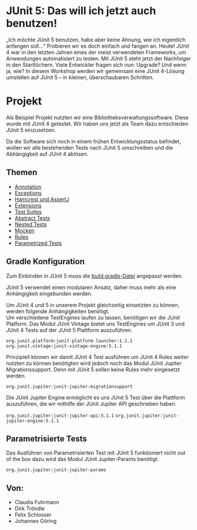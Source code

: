 
# JUnit 5: Das will ich jetzt auch benutzen!

„Ich möchte JUnit 5 benutzen, habe aber keine Ahnung, wie ich eigentlich anfangen soll...“
Probieren wir es doch einfach und fangen an. Heute!
JUnit 4 war in den letzten Jahren eines der meist verwendeten Frameworks, um Anwendungen automatisiert zu testen. Mit JUnit 5 steht jetzt der Nachfolger in den Startlöchern. Viele Entwickler fragen sich nun: Upgrade? Und wenn ja, wie?
In diesem Workshop werden wir gemeinsam eine JUnit 4-Lösung umstellen auf JUnit 5 – in kleinen, überschaubaren Schritten.

# Projekt
Als Beispiel Projekt nutzten wir eine Bibliotheksverwaltungssoftware.
Diese wurde mit JUnit 4 getestet. Wir haben uns jetzt als Team dazu entschieden JUnit 5 einzusetzen.

Da die Software sich noch in einem frühen Entwicklungsstatus befindet, wollen wir alle bestehenden Tests nach JUnit 5 umschreiben und die Abhängigkeit auf JUnit 4 ablösen.

## Themen

* [Annotation](files/annotations.md)
* [Exceptions](files/expectedException.md)
* [Hamcrest und AssertJ](files/hamcrest.md)
* [Extensions](files/extensions.md)
* [Test Suites](files/Testsuites.md)
* [Abstract Tests](files/abstractTests.md)
* [Nested Tests](files/nestedTest.md)
* [Mocken](files/mocking.md)
* [Rules](files/rules.md)
* [Parametrized Tests](files/parametrizedTests.md)

## Gradle Konfiguration
Zum Einbinden in JUnit 5 muss die [build.gradle-Datei](build.gradle) angepasst werden.

JUnit 5 verwendet einen modularen Ansatz, daher muss mehr als eine Anhängigkeit eingebunden werden.

 Um JUnit 4 und 5 in unserem Projekt gleichzeitig einsetzten zu können, werden folgende Anhängigkeiten benötigt.  
 Um verschiedene TestEngines laufen zu lassen, benötigen wir die JUnit Platform.
 Das Modul JUnit Vintage bietet uns TestEngines um JUnit 3 und JUnit 4 Tests auf der JUnit 5 Plattform auszuführen.
   
 `org.junit.platform:junit-platform-launcher:1.1.1` 
 `org.junit.vintage:junit-vintage-engine:5.1.1`
 
 Prinzipiell können wir damit JUnit 4 Test ausführen um JUnit 4 Rules weiter nutzten zu können benötigten wird jedoch noch das Modul JUnit Jupiter Migrationssupport.
 Denn mit JUnit 5 sollen keine Rules mehr eingesetzt werden.
 
 `org.junit.jupiter:junit-jupiter-migrationsupport`
 
 Die JUnit Jupiter Engine ermöglicht es uns JUnit 5 Test über die Plattform auszuführen, die wir mithilfe der JUnit Jupiter API geschrieben haben. 
 
 `org.junit.jupiter:junit-jupiter-api:5.1.1`
 `org.junit.jupiter:junit-jupiter-engine:5.1.1`
 
## Parametrisierte Tests
Das Ausführen von Parametrisierten Test mit JUnit 5 funktioniert nicht out of the box dazu wird das Modul JUnit Jupiter-Params benötigt.

`org.junit.jupiter:junit-jupiter-params`

## Von:
* Claudia Fuhrmann
* Dirk Tröndle
* Felix Schlosser
* Johannes Göring 
